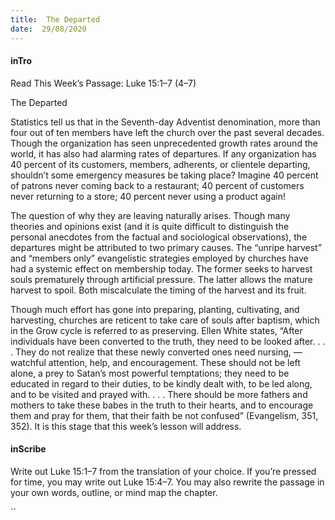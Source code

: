 ```yaml
---
title:  The Departed
date:  29/08/2020
---
```


#### inTro

Read This Week’s Passage: Luke 15:1–7 (4–7)

The Departed

Statistics tell us that in the Seventh-day Adventist denomination, more than four out of ten members have left the church over the past several decades. Though the organization has seen unprecedented growth rates around the world, it has also had alarming rates of departures. If any organization has 40 percent of its customers, members, adherents, or clientele departing, shouldn’t some emergency measures be taking place? Imagine 40 percent of patrons never coming back to a restaurant; 40 percent of customers never returning to a store; 40 percent never using a product again!

The question of why they are leaving naturally arises. Though many theories and opinions exist (and it is quite difficult to distinguish the personal anecdotes from the factual and sociological observations), the departures might be attributed to two primary causes. The “unripe harvest” and “members only” evangelistic strategies employed by churches have had a systemic effect on membership today. The former seeks to harvest souls prematurely through artificial pressure. The latter allows the mature harvest to spoil. Both miscalculate the timing of the harvest and its fruit.

Though much effort has gone into preparing, planting, cultivating, and harvesting, churches are reticent to take care of souls after baptism, which in the Grow cycle is referred to as preserving. Ellen White states, “After individuals have been converted to the truth, they need to be looked after. . . . They do not realize that these newly converted ones need nursing, —watchful attention, help, and encouragement. These should not be left alone, a prey to Satan’s most powerful temptations; they need to be educated in regard to their duties, to be kindly dealt with, to be led along, and to be visited and prayed with. . . . There should be more fathers and mothers to take these babes in the truth to their hearts, and to encourage them and pray for them, that their faith be not confused” (Evangelism, 351, 352). It is this stage that this week’s lesson will address.

#### inScribe

Write out Luke 15:1–7 from the translation of your choice. If you’re pressed for time, you may write out Luke 15:4–7. You may also rewrite the passage in your own words, outline, or mind map the chapter.

``